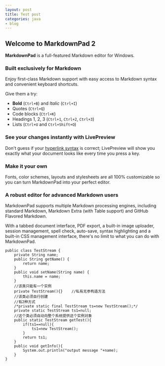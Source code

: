 ```yaml
---
layout: post
title: Test post
categories: java
- blog
---
```


## Welcome to MarkdownPad 2 ##

**MarkdownPad** is a full-featured Markdown editor for Windows.

### Built exclusively for Markdown ###

Enjoy first-class Markdown support with easy access to  Markdown syntax and convenient keyboard shortcuts.

Give them a try:

- **Bold** (`Ctrl+B`) and *Italic* (`Ctrl+I`)
- Quotes (`Ctrl+Q`)
- Code blocks (`Ctrl+K`)
- Headings 1, 2, 3 (`Ctrl+1`, `Ctrl+2`, `Ctrl+3`)
- Lists (`Ctrl+U` and `Ctrl+Shift+O`)

### See your changes instantly with LivePreview ###

Don't guess if your [hyperlink syntax](http://markdownpad.com) is correct; LivePreview will show you exactly what your document looks like every time you press a key.

### Make it your own ###

Fonts, color schemes, layouts and stylesheets are all 100% customizable so you can turn MarkdownPad into your perfect editor.

### A robust editor for advanced Markdown users ###

MarkdownPad supports multiple Markdown processing engines, including standard Markdown, Markdown Extra (with Table support) and GitHub Flavored Markdown.

With a tabbed document interface, PDF export, a built-in image uploader, session management, spell check, auto-save, syntax highlighting and a built-in CSS management interface, there's no limit to what you can do with MarkdownPad.

	public class TestStream {
	    private String name;
	    public String getName() {
	        return name;
	    }
	    public void setName(String name) {
	        this.name = name;
	    } 
	    //该类只能有一个实例
	    private TestStream(){}    //私有无参构造方法
	    //该类必须自行创建
	    //有2种方式
	    /*private static final TestStream ts=new TestStream();*/
	    private static TestStream ts1=null;
	    //这个类必须自动向整个系统提供这个实例对象
	    public static TestStream getTest(){
	        if(ts1==null){
	            ts1=new TestStream();
	        }
	        return ts1;
	    }
	    public void getInfo(){
	        System.out.println("output message "+name);
	    }
	}





